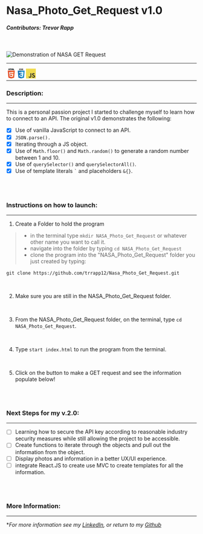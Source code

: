 ﻿# Nasa_Photo_Get_Request v1.0

##### Contributors: Trevor Rapp

<br>

![Demonstration of NASA GET Request](https://user-images.githubusercontent.com/11747875/132109236-83104e87-99e6-486f-af38-84682156f35f.gif)

---

<img align="left" alt="HTML5" width="26px" src="https://raw.githubusercontent.com/github/explore/80688e429a7d4ef2fca1e82350fe8e3517d3494d/topics/html/html.png" />
<img align="left" alt="CSS3" width="26px" src="https://raw.githubusercontent.com/github/explore/80688e429a7d4ef2fca1e82350fe8e3517d3494d/topics/css/css.png" />
<img align="left" alt="JavaScript" width="26px" src="https://raw.githubusercontent.com/github/explore/80688e429a7d4ef2fca1e82350fe8e3517d3494d/topics/javascript/javascript.png" />
<br>

---

### Description:
---

This is a personal passion project I started to challenge myself to learn how to connect to an API.  The original v1.0 demonstrates the following:

- [x] Use of vanilla JavaScript to connect to an API.
- [x] ```JSON.parse().```
- [x] Iterating through a JS object.
- [x] Use of ```Math.floor()``` and ```Math.random()``` to generate a random number between 1 and 10.
- [x] Use of ```querySelector()``` and ```querySelectorAll()```.
- [x] Use of template literals `` ` ``  and placeholders `&{}`.

<br/>
<br/>

### Instructions on how to launch:
---

1. Create a Folder to hold the program
 > - in the terminal type `mkdir NASA_Photo_Get_Request` or whatever other name you want to call it. 
 > - navigate into the folder by typing `cd NASA_Photo_Get_Request`
 > - clone the program into the "NASA_Photo_Get_Request" folder you just created by typing: 
 
 ```
 git clone https://github.com/trrapp12/Nasa_Photo_Get_Request.git
 ```
  <br/>
  
2. Make sure you are still in the NASA_Photo_Get_Request folder.
 <br/>
 
3. From the NASA_Photo_Get_Request folder, on the terminal, type `cd NASA_Photo_Get_Request`. 
<br/>

4. Type `start index.html` to run the program from the terminal. 
<br/>

5. Click on the button to make a GET request and see the information populate below!

<br/>
<br/>


### Next Steps for my v.2.0:
---
- [ ] Learning how to secure the API key according to reasonable industry security measures while still allowing the project to be accessible.
- [ ] Create functions to iterate through the objects and pull out the information from the object.
- [ ] Display photos and information in a better UX/UI experience.
- [ ] integrate React.JS to create use MVC to create templates for all the information.

<br/>
<br/>

### More Information:
---

\**For more information see my [LinkedIn](https://www.linkedin.com/in/trevor-rapp-042a1037), or return to my [Github](https://github.com/trrapp12)*



